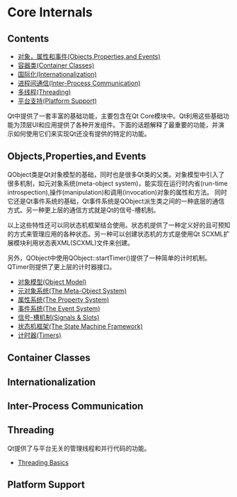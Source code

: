 # Core Internals

## Contents
* [对象，属性和事件(Objects,Properties,and Events)](index-1)
* [容器类(Container Classes)](index-2)
* [国际化(Internationalization)](index-3)
* [进程间通信(Inter-Process Communication)](index-4)
* [多线程(Threading)](index-5)
* [平台支持(Platform Support)](index-6)

Qt中提供了一套丰富的基础功能，主要包含在Qt Core模块中。Qt利用这些基础功能为顶层UI和应用提供了各种开发组件。下面的话题解释了最重要的功能，并演示如何使用它们来实现Qt还没有提供的特定的功能。

<div id="index-1">

## Objects,Properties,and Events

QObject类是Qt对象模型的基础，同时也是很多Qt类的父类。对象模型中引入了很多机制，如元对象系统(meta-object system)，能实现在运行时内省(run-time introspection),操作(manipulation)和调用(invocation)对象的属性和方法。 同时它还是Qt事件系统的基础，Qt事件系统是QObject派生类之间的一种底层的通信方式。另一种更上层的通信方式就是Qt的信号-槽机制。

以上这些特性还可以同状态机框架结合使用。状态机提供了一种定义好的且可预知的方式来管理应用的各种状态。另一种可以创建状态机的方式是使用Qt SCXML扩展模块利用状态表XML(SCXML)文件来创建。

另外，QObject中使用QObject::startTimer()提供了一种简单的计时机制。QTimer则提供了更上层的计时器接口。

* [对象模型(Object Model)]()
* [元对象系统(The Meta-Object System)]()
* [属性系统(The Property System)]()
* [事件系统(The Event System)]()
* [信号-槽机制(Signals & Slots)]()
* [状态机框架(The State Machine Framework)]()
* [计时器(Timers)]()

<div id="index-2">

## Container Classes



<div id="index-3">

## Internationalization



<div id="index-4">

## Inter-Process Communication




<div id="index-5">

## Threading
Qt提供了与平台无关的管理线程和并行代码的功能。

* [Threading Basics](QtThreading.md)




<div id="index-6">

## Platform Support


